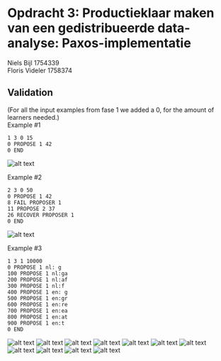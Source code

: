 # Opdracht 3: Productieklaar maken van een gedistribueerde data-analyse: Paxos-implementatie
Niels Bijl 1754339 <br>
Floris Videler 1758374

## Validation
(For all the input examples from fase 1 we added a 0, for the amount of learners needed.)<br>
Example #1
```
1 3 0 15
0 PROPOSE 1 42
0 END
```
![alt text](https://i.postimg.cc/W1tXr6Qg/image.png)

Example #2
```
2 3 0 50
0 PROPOSE 1 42
8 FAIL PROPOSER 1
11 PROPOSE 2 37
26 RECOVER PROPOSER 1
0 END
```
![alt text](https://i.postimg.cc/sfwYcGPc/image.png)

Example #3
```
1 3 1 10000 
0 PROPOSE 1 nl: g
100 PROPOSE 1 nl:ga
200 PROPOSE 1 nl:af
300 PROPOSE 1 nl:f 
400 PROPOSE 1 en: g
500 PROPOSE 1 en:gr
600 PROPOSE 1 en:re
700 PROPOSE 1 en:ea
800 PROPOSE 1 en:at
900 PROPOSE 1 en:t 
0 END
```
![alt text](https://i.postimg.cc/htT2B1Dx/image.png)
![alt text](https://i.postimg.cc/Nj6kVGDk/image.png)
![alt text](https://i.postimg.cc/g04qzMfw/image.png)
![alt text](https://i.postimg.cc/DZMrsSfn/image.png)
![alt text](https://i.postimg.cc/0QFtvWwY/image.png)
![alt text](https://i.postimg.cc/qB6bwTPj/image.png)
![alt text](https://i.postimg.cc/7LQ91sXF/image.png)
![alt text](https://i.postimg.cc/1XDKQ9PS/image.png)
![alt text](https://i.postimg.cc/9QmY65k3/image.png)
![alt text](https://i.postimg.cc/qqc2FjXM/image.png)
![alt text](https://i.postimg.cc/SKz25gmF/image.png)







